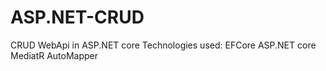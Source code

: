# ASP.NET-CRUD
CRUD WebApi in ASP.NET core 
Technologies used:
EFCore
ASP.NET core
MediatR
AutoMapper
